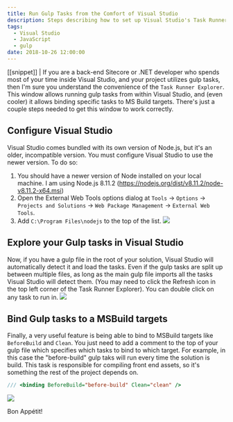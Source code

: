 ```yaml
---
title: Run Gulp Tasks from the Comfort of Visual Studio
description: Steps describing how to set up Visual Studio's Task Runner Explorer to recognize and run gulp tasks found in the solution root.
tags:
  - Visual Studio
  - JavaScript
  - gulp
date: 2018-10-26 12:00:00
---
```


[[snippet]]
| If you are a back-end Sitecore or .NET developer who spends most of your time inside Visual Studio, and your project utilizes gulp tasks, then I'm sure you understand the convenience of the `Task Runner Explorer`. This window allows running gulp tasks from within Visual Studio, and (even cooler) it allows binding specific tasks to MS Build targets. There's just a couple steps needed to get this window to work correctly.

## Configure Visual Studio
Visual Studio comes bundled with its own version of Node.js, but it's an older, incompatible version.  You must configure Visual Studio to use the newer version. To do so:
1. You should have a newer version of Node installed on your local machine. I am using Node.js 8.11.2 (https://nodejs.org/dist/v8.11.2/node-v8.11.2-x64.msi)
2. Open the External Web Tools options dialog at `Tools` -> `Options` -> `Projects and Solutions` -> `Web Package Management` -> `External Web Tools`.
2. Add `C:\Program Files\nodejs` to the top of the list.
![](/images/gulp-tasks-in-visual-studio/vs_node_configuration.png)

## Explore your Gulp tasks in Visual Studio
Now, if you have a gulp file in the root of your solution, Visual Studio will automatically detect it and load the tasks. Even if the gulp tasks are split up between multiple files, as long as the main gulp file imports all the tasks Visual Studio will detect them. (You may need to click the Refresh icon in the top left corner of the Task Runner Explorer). You can double click on any task to run in.
![](/images/gulp-tasks-in-visual-studio/gulp_tasks.png)

## Bind Gulp tasks to a MSBuild targets
Finally, a very useful feature is being able to bind to MSBuild targets like `BeforeBuild` and `Clean`. You just need to add a comment to the top of your gulp file which specifies which tasks to bind to which target. For example, in this case the "before-build" gulp taks will run every time the solution is build. This task is responsible for compiling front end assets, so it's something the rest of the project depends on.

```javascript
/// <binding BeforeBuild="before-build" Clean="clean" />
```

![](/images/gulp-tasks-in-visual-studio/tasks_bindings.png)

Bon Appétit!